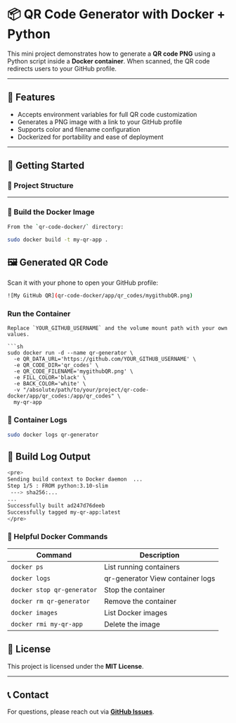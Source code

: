 # 📦 QR Code Generator with Docker + Python

This mini project demonstrates how to generate a **QR code PNG** using a Python script inside a **Docker container**. When scanned, the QR code redirects users to your GitHub profile.

---

## 🔧 Features

- Accepts environment variables for full QR code customization
- Generates a PNG image with a link to your GitHub profile
- Supports color and filename configuration
- Dockerized for portability and ease of deployment

---

## 🚀 Getting Started

### 📁 Project Structure


---

### 🐳 Build the Docker Image
```sh
From the `qr-code-docker/` directory:
```
```sh
sudo docker build -t my-qr-app .
```
## 🖼️ Generated QR Code

Scan it with your phone to open your GitHub profile:

```sh
![My GitHub QR](qr-code-docker/app/qr_codes/mygithubQR.png)
```

### Run the Container
```
Replace `YOUR_GITHUB_USERNAME` and the volume mount path with your own values.

```sh
sudo docker run -d --name qr-generator \
  -e QR_DATA_URL='https://github.com/YOUR_GITHUB_USERNAME' \
  -e QR_CODE_DIR='qr_codes' \
  -e QR_CODE_FILENAME='mygithubQR.png' \
  -e FILL_COLOR='black' \
  -e BACK_COLOR='white' \
  -v "/absolute/path/to/your/project/qr-code-docker/app/qr_codes:/app/qr_codes" \
  my-qr-app
```
### 📄 Container Logs
```sh
sudo docker logs qr-generator
```

## 🧾 Build Log Output
```sh
<pre>
Sending build context to Docker daemon  ...
Step 1/5 : FROM python:3.10-slim
 ---> sha256:...
...
Successfully built ad247d76deeb
Successfully tagged my-qr-app:latest
</pre>
```

### 🧹 Helpful Docker Commands

| Command      | Description                 |
|-------------|-----------------------------|
| `docker ps`	| List running containers |
| `docker logs` | qr-generator	View container logs |
| `docker stop qr-generator`	| Stop the container |
| `docker rm qr-generator`	| Remove the container |
| `docker images`	| List Docker images |
| `docker rmi my-qr-app`	| Delete the image|

## 📜 License

This project is licensed under the **MIT License**.

---

## 📞 Contact

For questions, please reach out via **[GitHub Issues](https://github.com/jesusgaud/Python-based_calculator_app/issues)**.
